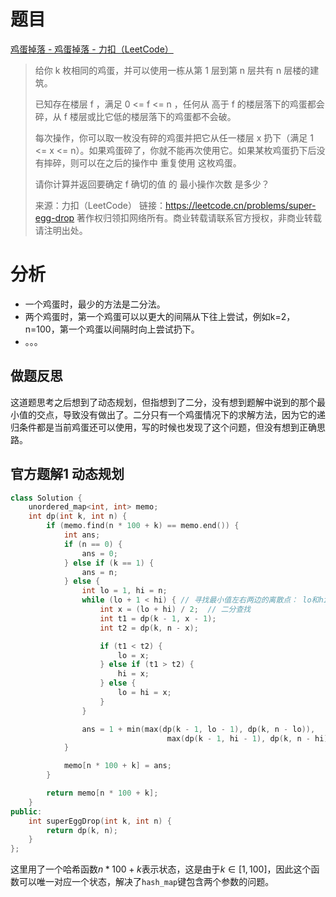 # 题目

[鸡蛋掉落 - 鸡蛋掉落 - 力扣（LeetCode）](https://leetcode.cn/problems/super-egg-drop/solution/ji-dan-diao-luo-by-leetcode-solution-2/)

> 给你 k 枚相同的鸡蛋，并可以使用一栋从第 1 层到第 n 层共有 n 层楼的建筑。
>
> 已知存在楼层 f ，满足 0 <= f <= n ，任何从 高于 f 的楼层落下的鸡蛋都会碎，从 f 楼层或比它低的楼层落下的鸡蛋都不会破。
>
> 每次操作，你可以取一枚没有碎的鸡蛋并把它从任一楼层 x 扔下（满足 1 <= x <= n）。如果鸡蛋碎了，你就不能再次使用它。如果某枚鸡蛋扔下后没有摔碎，则可以在之后的操作中 重复使用 这枚鸡蛋。
>
> 请你计算并返回要确定 f 确切的值 的 最小操作次数 是多少？
>
> 来源：力扣（LeetCode）
> 链接：https://leetcode.cn/problems/super-egg-drop
> 著作权归领扣网络所有。商业转载请联系官方授权，非商业转载请注明出处。

# 分析

- 一个鸡蛋时，最少的方法是二分法。
- 两个鸡蛋时，第一个鸡蛋可以以更大的间隔从下往上尝试，例如k=2，n=100，第一个鸡蛋以间隔时向上尝试扔下。
- 。。。

## 做题反思

这道题思考之后想到了动态规划，但指想到了二分，没有想到题解中说到的那个最小值的交点，导致没有做出了。二分只有一个鸡蛋情况下的求解方法，因为它的递归条件都是当前鸡蛋还可以使用，写的时候也发现了这个问题，但没有想到正确思路。

## 官方题解1 动态规划

```c++
class Solution {
    unordered_map<int, int> memo;
    int dp(int k, int n) {
        if (memo.find(n * 100 + k) == memo.end()) {
            int ans;
            if (n == 0) {
                ans = 0;
            } else if (k == 1) {
                ans = n;
            } else {
                int lo = 1, hi = n;
                while (lo + 1 < hi) { // 寻找最小值左右两边的离散点： lo和hi
                    int x = (lo + hi) / 2;  // 二分查找
                    int t1 = dp(k - 1, x - 1);
                    int t2 = dp(k, n - x);

                    if (t1 < t2) {
                        lo = x;
                    } else if (t1 > t2) {
                        hi = x;
                    } else {
                        lo = hi = x;
                    }
                }

                ans = 1 + min(max(dp(k - 1, lo - 1), dp(k, n - lo)),
                                   max(dp(k - 1, hi - 1), dp(k, n - hi)));
            }

            memo[n * 100 + k] = ans;
        }

        return memo[n * 100 + k];
    }
public:
    int superEggDrop(int k, int n) {
        return dp(k, n);
    }
};
```

这里用了一个哈希函数$n*100+k$表示状态，这是由于$k\in [1,100]$，因此这个函数可以唯一对应一个状态，解决了`hash_map`键包含两个参数的问题。